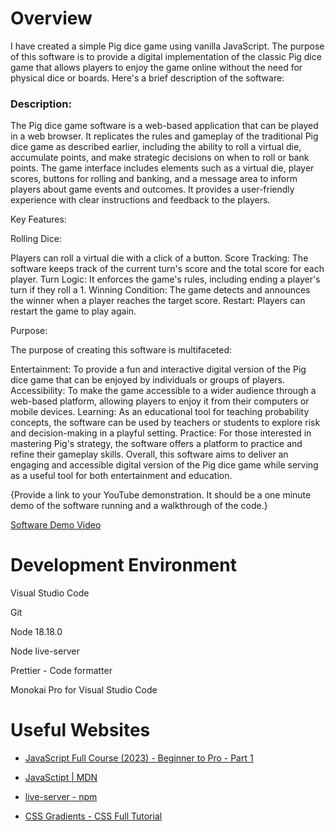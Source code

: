 # Overview

I have created a simple Pig dice game using vanilla JavaScript. The purpose of this software is to provide a digital implementation of the classic Pig dice game that allows players to enjoy the game online without the need for physical dice or boards. Here's a brief description of the software:

### Description:

The Pig dice game software is a web-based application that can be played in a web browser.
It replicates the rules and gameplay of the traditional Pig dice game as described earlier, including the ability to roll a virtual die, accumulate points, and make strategic decisions on when to roll or bank points.
The game interface includes elements such as a virtual die, player scores, buttons for rolling and banking, and a message area to inform players about game events and outcomes.
It provides a user-friendly experience with clear instructions and feedback to the players.

Key Features:

Rolling Dice:

Players can roll a virtual die with a click of a button.
Score Tracking: The software keeps track of the current turn's score and the total score for each player.
Turn Logic: It enforces the game's rules, including ending a player's turn if they roll a 1.
Winning Condition: The game detects and announces the winner when a player reaches the target score.
Restart: Players can restart the game to play again.

Purpose:

The purpose of creating this software is multifaceted:

Entertainment: To provide a fun and interactive digital version of the Pig dice game that can be enjoyed by individuals or groups of players.
Accessibility: To make the game accessible to a wider audience through a web-based platform, allowing players to enjoy it from their computers or mobile devices.
Learning: As an educational tool for teaching probability concepts, the software can be used by teachers or students to explore risk and decision-making in a playful setting.
Practice: For those interested in mastering Pig's strategy, the software offers a platform to practice and refine their gameplay skills.
Overall, this software aims to deliver an engaging and accessible digital version of the Pig dice game while serving as a useful tool for both entertainment and education.

{Provide a link to your YouTube demonstration.  It should be a one minute demo of the software running and a walkthrough of the code.}

[Software Demo Video](http://youtube.link.goes.here)

# Development Environment

Visual Studio Code

Git

Node 18.18.0

Node live-server

Prettier - Code formatter

Monokai Pro for Visual Studio Code


# Useful Websites

* [JavaScript Full Course (2023) - Beginner to Pro - Part 1](https://www.youtube.com/watch?v=SBmSRK3feww&ab_channel=SuperSimpleDev)
  
* [JavaSctipt | MDN](https://developer.mozilla.org/en-US/docs/Web/JavaScript)

* [live-server - npm](https://www.npmjs.com/package/live-server)

* [CSS Gradients - CSS Full Tutorial](https://www.youtube.com/watch?v=TYHFe4L9bfo&ab_channel=DevDreamer)

